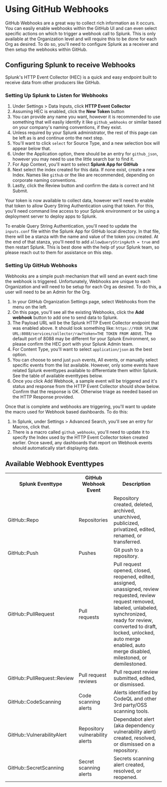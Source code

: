 # Using GitHub Webhooks

GitHub Webhooks are a great way to collect rich information as it occurs. You can easily enable webhooks within the GitHub UI and can even select specific actions on which to trigger a webhook call to Splunk. This is only available at the Organization level and will require this to be done for each Org as desired. To do so, you'll need to configure Splunk as a receiver and then setup the webhooks within GitHub.

## Configuring Splunk to receive Webhooks

Splunk's HTTP Event Collector (HEC) is a quick and easy endpoint built to receive data from other producers like GitHub.

### Setting Up Splunk to Listen for Webhooks
1. Under Settings > Data Inputs, click **HTTP Event Collector**
1. Assuming HEC is enabled, click the **New Token** button
1. You can provide any name you want, however it is recommended to use something that will easily identify it like `github_webhooks` or similar based on your company's naming conventions, if they exist.
1. Unless required by your Splunk administrator, the rest of this page can be left as is and continue onto the next step.
1. You'll want to click `select` for Source Type, and a new selection box will appear below that.
1. Under the Application option, there should be an entry for `github_json`, however you may need to use the little search bar to find it.
1. For App Context, you'll want to select **Splunk App for GitHub**</li>
1. Next select the index created for this data. If none exist, create a new Index. Names like `github` or the like are recommended, depending on corporate naming conventions.
1. Lastly, click the Review button and confirm the data is correct and hit Submit.

Your token is now available to collect data, however we'll need to enable that token to allow Query String Authentication using that token. For this, you'll need command line access to your Splunk environment or be using a deployment server to deploy apps to Splunk.

To enable Query String Authentication, you'll need to update the `inputs.conf` file within the Splunk App for GitHub local directory. In that file, there will be a stanza with the name and value of the token you created. At the end of that stanza, you'll need to add `allowQueryStringAuth = true` and then restart Splunk. This is best done with the help of your Splunk team, so please reach out to them for assistance on this step.

### Setting Up GitHub Webhooks

Webhooks are a simple push mechanism that will send an event each time the webhook is triggered. Unfortunately, Webhooks are unique to each Organization and will need to be setup for each Org as desired. To do this, a user will need to be an Admin for the Org.

1. In your GitHub Organization Settings page, select Webhooks from the menu on the left.
1. On this page, you'll see all the existing Webhooks, click the **Add webhook** button to add one to send data to Splunk.
1. The Payload URL will be the Splunk HTTP Event Collector endpoint that was enabled above. It should look something like: `https://YOUR SPLUNK URL:8088/services/collector/raw?token=THE TOKEN FROM ABOVE`. The default port of 8088 may be different for your Splunk Environment, so please confirm the HEC port with your Splunk Admin team.
1. For Content Type, you'll want to select `application/json` as the best option.
1. You can choose to send just `push` events, All events, or manually select specific events from the list available. However, only some events have related Splunk eventtypes available to differentiate them within Splunk. See the table of available eventtypes below.
1. Once you click Add Webhook, a sample event will be triggered and it's status and response from the HTTP Event Collector should show below. Confirm that the response is OK. Otherwise triage as needed based on the HTTP Response provided.

Once that is complete and webhooks are triggering, you'll want to update the macro used for Webhook based dashboards. To do this:
1. In Splunk, under Settings > Advanced Search, you'll see an entry for Macros, click that.
1. There is a macro called `github_webhooks`, you'll need to update it to specify the Index used by the HTTP Event Collector token created earlier. Once saved, any dashboards that report on Webhook events should automatically start displaying data.


## Available Webhook Eventtypes
<table>
<tr>
<th>Splunk Eventtype</th>
<th>GitHub Webhook Event</th>
<th>Description</th>
</tr>
<tr>
<td>GitHub::Repo</td>
<td>Repositories</td>
<td>Repository created, deleted, archived, unarchived, publicized, privatized, edited, renamed, or transferred.</td>
</tr>
<tr>
<td>GitHub::Push</td>
<td>Pushes</td>
<td>Git push to a repository.</td>
</tr>
<tr>
<td>GitHub::PullRequest</td>
<td>Pull requests</td>
<td>Pull request opened, closed, reopened, edited, assigned, unassigned, review requested, review request removed, labeled, unlabeled, synchronized, ready for review, converted to draft, locked, unlocked, auto merge enabled, auto merge disabled, milestoned, or demilestoned.</td>
</tr>
<tr>
<td>GitHub::PullRequest::Review</td>
<td>Pull request reviews</td>
<td>Pull request review submitted, edited, or dismissed.</td>
</tr>
<tr>
<td>GitHub::CodeScanning</td>
<td>Code scanning alerts</td>
<td>Alerts identified by CodeQL and other 3rd party/OSS scanning tools.</td>
</tr>
<tr>
<td>GitHub::VulnerabilityAlert</td>
<td>Repository vulnerability alerts</td>
<td>Dependabot alert (aka dependency vulnerability alert) created, resolved, or dismissed on a repository.</td>
</tr>
<tr>
<td>GitHub::SecretScanning</td>
<td>Secret scanning alerts</td>
<td>Secrets scanning alert created, resolved, or reopened.</td>
</tr>
</table>
